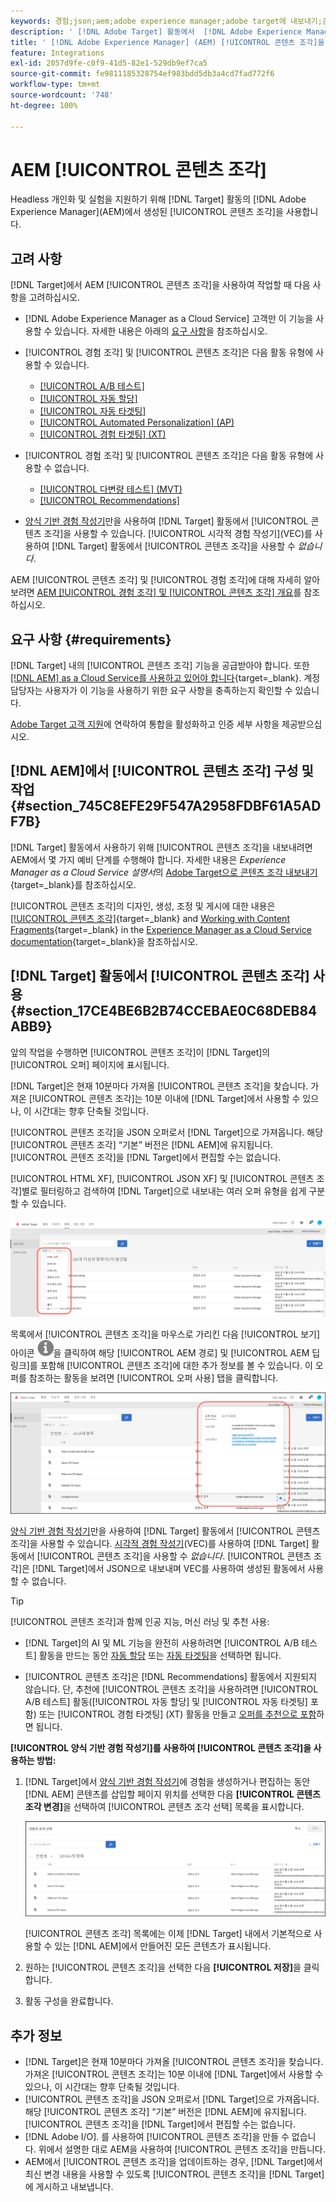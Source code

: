 ```yaml
---
keywords: 경험;json;aem;adobe experience manager;adobe target에 내보내기;콘텐츠 조각;조각;CF;cf;headless;personalization;experimentation
description: ' [!DNL Adobe Target] 활동에서  [!DNL Adobe Experience Manager] [!UICONTROL 콘텐츠 조각]을 사용하는 방법에 대해 알아봅니다.'
title: ' [!DNL Adobe Experience Manager] (AEM) [!UICONTROL 콘텐츠 조각]을 사용하려면 어떻게 해야 합니까?'
feature: Integrations
exl-id: 2057d9fe-c0f9-41d5-82e1-529db9ef7ca5
source-git-commit: fe9811185328754ef983bdd5db3a4cd7fad772f6
workflow-type: tm+mt
source-wordcount: '748'
ht-degree: 100%

---
```


# AEM [!UICONTROL 콘텐츠 조각]

Headless 개인화 및 실험을 지원하기 위해 [!DNL Target] 활동의 [!DNL Adobe Experience Manager]&#x200B;(AEM)에서 생성된 [!UICONTROL 콘텐츠 조각]을 사용합니다.

## 고려 사항

[!DNL Target]에서 AEM [!UICONTROL 콘텐츠 조각]을 사용하여 작업할 때 다음 사항을 고려하십시오.

* [!DNL Adobe Experience Manager as a Cloud Service] 고객만 이 기능을 사용할 수 있습니다. 자세한 내용은 아래의 [요구 사항](#section_AE6F0971E1574B3AA324003599B96E5A)을 참조하십시오.
* [!UICONTROL 경험 조각] 및 [!UICONTROL 콘텐츠 조각]은 다음 활동 유형에 사용할 수 있습니다.

   * [[!UICONTROL A/B 테스트]](/help/main/c-activities/t-test-ab/test-ab.md)
   * [[!UICONTROL 자동 할당]](/help/main/c-activities/automated-traffic-allocation/automated-traffic-allocation.md)
   * [[!UICONTROL 자동 타겟팅]](/help/main/c-activities/auto-target/auto-target-to-optimize.md)
   * [[!UICONTROL Automated Personalization] (AP)](/help/main/c-activities/t-automated-personalization/automated-personalization.md)
   * [[!UICONTROL 경험 타겟팅] (XT)](/help/main/c-activities/t-experience-target/experience-target.md)

* [!UICONTROL 경험 조각] 및 [!UICONTROL 콘텐츠 조각]은 다음 활동 유형에 사용할 수 없습니다.

   * [[!UICONTROL 다변량 테스트] (MVT)](/help/main/c-activities/c-multivariate-testing/multivariate-testing.md)
   * [[!UICONTROL Recommendations]](/help/main/c-recommendations/recommendations.md)

* [양식 기반 경험 작성기](/help/main/c-experiences/form-experience-composer.md)만을 사용하여 [!DNL Target] 활동에서 [!UICONTROL 콘텐츠 조각]을 사용할 수 있습니다. [!UICONTROL 시각적 경험 작성기]&#x200B;(VEC)를 사용하여 [!DNL Target] 활동에서 [!UICONTROL 콘텐츠 조각]을 사용할 수 *없습니다*.

AEM [!UICONTROL 콘텐츠 조각] 및 [!UICONTROL 경험 조각]에 대해 자세히 알아보려면 [AEM [!UICONTROL 경험 조각] 및 [!UICONTROL 콘텐츠 조각] 개요](/help/main/c-integrating-target-with-mac/aem/aem-experience-and-content-fragments.md)를 참조하십시오.

## 요구 사항 {#requirements}

[!DNL Target] 내의 [!UICONTROL 콘텐츠 조각] 기능을 공급받아야 합니다. 또한 [[!DNL AEM] as a Cloud Service를 사용하고 있어야 합니다](https://experienceleague.corp.adobe.com/docs/experience-manager-cloud-service.html){target=_blank}. 계정 담당자는 사용자가 이 기능을 사용하기 위한 요구 사항을 충족하는지 확인할 수 있습니다.

[Adobe Target 고객 지원](/help/main/cmp-resources-and-contact-information.md#reference_ACA3391A00EF467B87930A450050077C)에 연락하여 통합을 활성화하고 인증 세부 사항을 제공받으십시오.

## [!DNL AEM]에서 [!UICONTROL 콘텐츠 조각] 구성 및 작업 {#section_745C8EFE29F547A2958FDBF61A5ADF7B}

[!DNL Target] 활동에서 사용하기 위해 [!UICONTROL 콘텐츠 조각]을 내보내려면 AEM에서 몇 가지 예비 단계를 수행해야 합니다. 자세한 내용은 *Experience Manager as a Cloud Service 설명서*&#x200B;의 [Adobe Target으로 콘텐츠 조각 내보내기](https://experienceleague.adobe.com/docs/experience-manager-cloud-service/content/sites/integrations/content-fragments-target.html){target=_blank}를 참조하십시오.

[!UICONTROL 콘텐츠 조각]의 디자인, 생성, 조정 및 게시에 대한 내용은 [[!UICONTROL 콘텐츠 조각]](https://experienceleague.adobe.com/docs/experience-manager-cloud-service/content/sites/authoring/fundamentals/content-fragments.html?lang=ko){target=_blank} and [Working with Content Fragments](https://experienceleague.adobe.com/docs/experience-manager-cloud-service/content/sites/administering/content-fragments/content-fragments.html){target=_blank} in the [Experience Manager as a Cloud Service documentation](https://experienceleague.adobe.com/docs/experience-manager-cloud-service/content/home.html){target=_blank}을 참조하십시오.

## [!DNL Target] 활동에서 [!UICONTROL 콘텐츠 조각] 사용 {#section_17CE4BE6B2B74CCEBAE0C68DEB84ABB9}

앞의 작업을 수행하면 [!UICONTROL 콘텐츠 조각]이 [!DNL Target]의 [!UICONTROL 오퍼] 페이지에 표시됩니다.

[!DNL Target]은 현재 10분마다 가져올 [!UICONTROL 콘텐츠 조각]을 찾습니다. 가져온 [!UICONTROL 콘텐츠 조각]는 10분 이내에 [!DNL Target]에서 사용할 수 있으나, 이 시간대는 향후 단축될 것입니다.

[!UICONTROL 콘텐츠 조각]을 JSON 오퍼로서 [!DNL Target]으로 가져옵니다. 해당 [!UICONTROL 콘텐츠 조각] “기본” 버전은 [!DNL AEM]에 유지됩니다. [!UICONTROL 콘텐츠 조각]을 [!DNL Target]에서 편집할 수는 없습니다.

[!UICONTROL HTML XF], [!UICONTROL JSON XF] 및 [!UICONTROL 콘텐츠 조각]별로 필터링하고 검색하여 [!DNL Target]으로 내보내는 여러 오퍼 유형을 쉽게 구분할 수 있습니다.

![콘텐츠 조각 유형별 필터링: Target UI의 HTML 또는 JSON](/help/main/c-integrating-target-with-mac/aem/assets/fragment-types.png)

목록에서 [!UICONTROL 콘텐츠 조각]을 마우스로 가리킨 다음 [!UICONTROL 보기] 아이콘 ![정보 아이콘](/help/main/c-integrating-target-with-mac/aem/assets/icon-info.png)을 클릭하여 해당 [!UICONTROL AEM 경로] 및 [!UICONTROL AEM 딥 링크]를 포함해 [!UICONTROL 콘텐츠 조각]에 대한 추가 정보를 볼 수 있습니다. 이 오퍼를 참조하는 활동을 보려면 [!UICONTROL 오퍼 사용] 탭을 클릭합니다.

![콘텐츠 조각 정보 팝업](/help/main/c-integrating-target-with-mac/aem/assets/cf-info-popup.png)

[양식 기반 경험 작성기](/help/main/c-experiences/form-experience-composer.md)만을 사용하여 [!DNL Target] 활동에서 [!UICONTROL 콘텐츠 조각]을 사용할 수 있습니다. [시각적 경험 작성기](/help/main/c-experiences/c-visual-experience-composer/visual-experience-composer.md)&#x200B;(VEC)를 사용하여 [!DNL Target] 활동에서 [!UICONTROL 콘텐츠 조각]을 사용할 수 *없습니다*. [!UICONTROL 콘텐츠 조각]은 [!DNL Target]에서 JSON으로 내보내며 VEC를 사용하여 생성된 활동에서 사용할 수 없습니다.

>[!TIP]
>
>[!UICONTROL 콘텐츠 조각]과 함께 인공 지능, 머신 러닝 및 추천 사용:
>
>* [!DNL Target]의 AI 및 ML 기능을 완전히 사용하려면 [!UICONTROL A/B 테스트] 활동을 만드는 동안 [자동 할당](/help/main/c-activities/automated-traffic-allocation/automated-traffic-allocation.md#concept_A1407678796B4C569E94CBA8A9F7F5D4) 또는 [자동 타겟팅](/help/main/c-activities/auto-target/auto-target-to-optimize.md)을 선택하면 됩니다.
>
>* [!UICONTROL 콘텐츠 조각]은 [!DNL Recommendations] 활동에서 지원되지 않습니다. 단, 추천에 [!UICONTROL 콘텐츠 조각]을 사용하려면 [!UICONTROL A/B 테스트] 활동([!UICONTROL 자동 할당] 및 [!UICONTROL 자동 타겟팅] 포함) 또는 [!UICONTROL 경험 타겟팅] (XT) 활동을 만들고 [오퍼를 추천으로 포함](/help/main/c-recommendations/recommendations-as-an-offer.md)하면 됩니다.


**[!UICONTROL 양식 기반 경험 작성기]를 사용하여 [!UICONTROL 콘텐츠 조각]을 사용하는 방법:**

1. [!DNL Target]에서 [양식 기반 경험 작성기](/help/main/c-experiences/form-experience-composer.md#task_FAC842A6535045B68B4C1AD3E657E56E)에 경험을 생성하거나 편집하는 동안 [!DNL AEM] 콘텐츠를 삽입할 페이지 위치를 선택한 다음 **[!UICONTROL 콘텐츠 조각 변경]**&#x200B;을 선택하여 [!UICONTROL 콘텐츠 조각 선택] 목록을 표시합니다.

   ![content_fragment_list 이미지](/help/main/c-integrating-target-with-mac/aem/assets/choose-content-fragment.png)

   [!UICONTROL 콘텐츠 조각] 목록에는 이제 [!DNL Target] 내에서 기본적으로 사용할 수 있는 [!DNL AEM]에서 만들어진 모든 콘텐츠가 표시됩니다.

1. 원하는 [!UICONTROL 콘텐츠 조각]을 선택한 다음 **[!UICONTROL 저장]**&#x200B;을 클릭합니다.
1. 활동 구성을 완료합니다.

## 추가 정보

* [!DNL Target]은 현재 10분마다 가져올 [!UICONTROL 콘텐츠 조각]을 찾습니다. 가져온 [!UICONTROL 콘텐츠 조각]는 10분 이내에 [!DNL Target]에서 사용할 수 있으나, 이 시간대는 향후 단축될 것입니다.
* [!UICONTROL 콘텐츠 조각]을 JSON 오퍼로서 [!DNL Target]으로 가져옵니다. 해당 [!UICONTROL 콘텐츠 조각] “기본” 버전은 [!DNL AEM]에 유지됩니다. [!UICONTROL 콘텐츠 조각]을 [!DNL Target]에서 편집할 수는 없습니다.
* [!DNL Adobe I/O]. 를 사용하여 [!UICONTROL 콘텐츠 조각]을 만들 수 없습니다. 위에서 설명한 대로 AEM을 사용하여 [!UICONTROL 콘텐츠 조각]을 만듭니다.
* AEM에서 [!UICONTROL 콘텐츠 조각]을 업데이트하는 경우, [!DNL Target]에서 최신 변경 내용을 사용할 수 있도록 [!UICONTROL 콘텐츠 조각]을 [!DNL Target]에 게시하고 내보냅니다.
